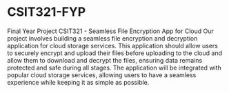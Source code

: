 # CSIT321-FYP
Final Year Project CSIT321 - Seamless File Encryption App for Cloud
Our project involves building a seamless file encryption and decryption application for cloud storage services. This application should allow users to securely encrypt and upload their files before uploading to the cloud and allow them to download and decrypt the files, ensuring data remains protected and safe during all stages. The application will be integrated with popular cloud storage services, allowing users to have a seamless experience while keeping it as simple as possible.
